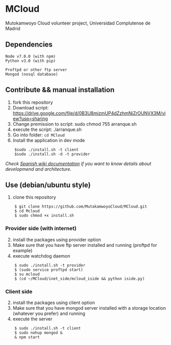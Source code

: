 # MCloud
Mutokamwoyo Cloud  volunteer project, Universidad Complutense de Madrid

## Dependencies
    Node v7.0.0 (with npm)
    Python v3.0 (with pip)
    
    Proftpd or other ftp server
    Mongod (nosql database)
    

## Contribute && manual installation
1. fork this repository
2. Download script: https://drive.google.com/file/d/0B3U8mjzmUP4dZzhmNjZrOUNVX3M/view?usp=sharing
3. Change premission to script: sudo chmod 755 arranque.sh
4. execute the script: ./arranque.sh
5. Go into folder: `cd MCloud`
6. Install the application in dev mode
```
    $sudo ./install.sh -t client
    $sudo ./install.sh -d -t provider

```

_Check [Spanish wiki documentation](https://github.com/MutakamwoyoCloud/MCloud/wiki) if you want to know details about developmend and architecture._


## Use (debian/ubuntu style)
1. clone this repository
```
    $ git clone https://github.com/MutakamwoyoCloud/MCloud.git
    $ cd Mcloud
    $ sudo chmod +x install.sh    
```
### Provider side (with internet)
2. install the packages using provider option
3. Make sure that you have ftp server installed and running (proftpd for example)
3. execute watchdog daemon
```
    $ sudo ./install.sh -t provider
    $ (sudo service proftpd start)
    $ su mcloud 
    $ (cd ~/MCloud/inet_side/mcloud_iside && python iside.py)
```
### Client side 
2. install the packages using client option
3. Make sure that you have mongod server installed with a storage location (whatever you prefer) and running
4. execute the server
```
    $ sudo ./install.sh -t client
    $ sudo nohup mongod &
    & npm start
```  
